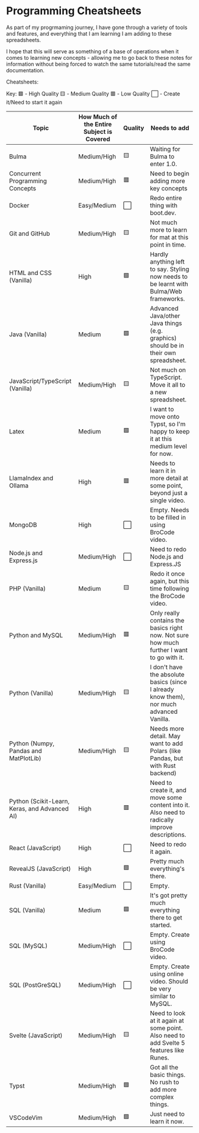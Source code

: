 # Programming Cheatsheets

As part of my progrmaming journey, I have gone through a variety of tools and features, and everything that I am learning I am adding to these spreadsheets.

I hope that this will serve as something of a base of operations when it comes to learning new concepts - allowing me to go back to these notes for information without being forced to watch the same tutorials/read the same documentation.

Cheatsheets:

Key:
🟩 - High Quality
🟨 - Medium Quality
🟥 - Low Quality
⬜ - Create it/Need to start it again

| Topic                                         | How Much of the Entire Subject is Covered | Quality | Needs to add                                                                                   |
| --------------------------------------------- | ----------------------------------------- | ------- | ---------------------------------------------------------------------------------------------- |
| Bulma                                         | Medium/High                               | 🟨       | Waiting for Bulma to enter 1.0.                                                                |
| Concurrent Programming Concepts               | Medium/High                               | 🟥       | Need to begin adding more key concepts                                                         |
| Docker                                        | Easy/Medium                               | ⬜       | Redo entire thing with boot.dev.                                                               |
| Git and GitHub                                | Medium/High                               | 🟨       | Not much more to learn for mat at this point in time.                                          |
| HTML and CSS (Vanilla)                        | High                                      | 🟩       | Hardly anything left to say. Styling now needs to be learnt with Bulma/Web frameworks.         |
| Java (Vanilla)                                | Medium                                    | 🟩       | Advanced Java/other Java things (e.g. graphics) should be in their own spreadsheet.            |
| JavaScript/TypeScript (Vanilla)               | Medium/High                               | 🟨       | Not much on TypeScript. Move it all to a new spreadsheet.                                      |
| Latex                                         | Medium                                    | 🟩       | I want to move onto Typst, so I'm happy to keep it at this medium level for now.               |
| LlamaIndex and Ollama                         | High                                      | 🟥       | Needs to learn it in more detail at some point, beyond just a single video.                    |
| MongoDB                                       | High                                      | ⬜       | Empty. Needs to be filled in using BroCode video.                                              |
| Node.js and Express.js                        | Medium/High                               | ⬜       | Need to redo Node.js and Express.JS                                                            |
| PHP (Vanilla)                                 | Medium                                    | 🟨       | Redo it once again, but this time following the BroCode video.                                 |
| Python and MySQL                              | Medium/High                               | 🟥       | Only really contains the basics right now. Not sure how much further I want to go with it.     |
| Python (Vanilla)                              | Medium/High                               | 🟨       | I don't have the absolute basics (since I already know them), nor much advanced Vanilla.       |
| Python (Numpy, Pandas and MatPlotLib)         | Medium/High                               | 🟨       | Needs more detail. May want to add Polars (like Pandas, but with Rust backend)                 |
| Python (Scikit-Learn, Keras, and Advanced AI) | High                                      | 🟥       | Need to create it, and move some content into it. Also need to radically improve descriptions. |
| React (JavaScript)                            | High                                      | ⬜       | Need to redo it again.                                                                         |
| RevealJS (JavaScript)                         | High                                      | 🟩       | Pretty much everything's there.                                                                |
| Rust (Vanilla)                                | Easy/Medium                               | ⬜       | Empty.                                                                                         |
| SQL (Vanilla)                                 | Medium                                    | 🟩       | It's got pretty much everything there to get started.                                          |
| SQL (MySQL)                                   | Medium/High                               | ⬜       | Empty. Create using BroCode video.                                                             |
| SQL (PostGreSQL)                              | Medium/High                               | ⬜       | Empty. Create using online video. Should be very similar to MySQL.                             |
| Svelte (JavaScript)                           | Medium/High                               | 🟨       | Need to look at it again at some point. Also need to add Svelte 5 features like Runes.         |
| Typst                                         | Medium/High                               | 🟩       | Got all the basic things. No rush to add more complex things.                                  |
| VSCodeVim                                     | Medium/High                               | 🟩       | Just need to learn it now.                                                                     |
